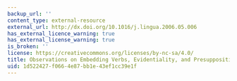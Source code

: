```yaml
---
backup_url: ''
content_type: external-resource
external_url: http://dx.doi.org/10.1016/j.lingua.2006.05.006
has_external_licence_warning: true
has_external_license_warning: true
is_broken: ''
license: https://creativecommons.org/licenses/by-nc-sa/4.0/
title: Observations on Embedding Verbs, Evidentiality, and Presupposition
uid: 1d522427-f066-4e87-bb1e-43ef1cc39e1f
---
```

